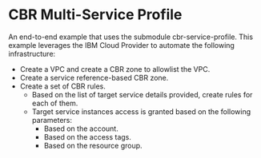 # CBR Multi-Service Profile

An end-to-end example that uses the submodule cbr-service-profile. This example leverages the IBM Cloud Provider to automate the following infrastructure:

- Create a VPC and create a CBR zone to allowlist the VPC.
- Create a service reference-based CBR zone.
- Create a set of CBR rules.
  - Based on the list of target service details provided, create rules for each of them.
  - Target service instances access is granted based on the following parameters:
    - Based on the account.
    - Based on the access tags.
    - Based on the resource group.
